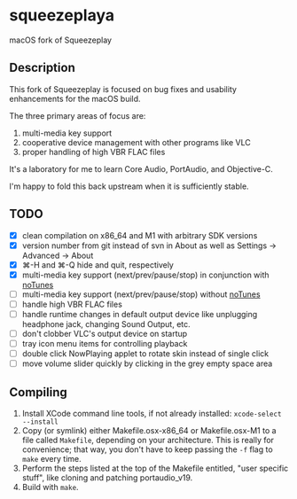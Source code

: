 # squeezeplaya

macOS fork of Squeezeplay

## Description

This fork of Squeezeplay is focused on bug fixes and usability enhancements for the macOS build.

The three primary areas of focus are:
1. multi-media key support
2. cooperative device management with other programs like VLC
3. proper handling of high VBR FLAC files

It's a laboratory for me to learn Core Audio, PortAudio, and Objective-C.

I'm happy to fold this back upstream when it is sufficiently stable.

## TODO

- [x] clean compilation on x86\_64 and M1 with arbitrary SDK versions
- [x] version number from git instead of svn in About as well as Settings -> Advanced -> About
- [x] ⌘-H and ⌘-Q hide and quit, respectively
- [x] multi-media key support (next/prev/pause/stop) in conjunction with [noTunes](https://github.com/tombonez/noTunes)
- [ ] multi-media key support (next/prev/pause/stop) without [noTunes](https://github.com/tombonez/noTunes)
- [ ] handle high VBR FLAC files
- [ ] handle runtime changes in default output device like unplugging headphone jack, changing Sound Output, etc.
- [ ] don't clobber VLC's output device on startup
- [ ] tray icon menu items for controlling playback
- [ ] double click NowPlaying applet to rotate skin instead of single click
- [ ] move volume slider quickly by clicking in the grey empty space area

## Compiling

1. Install XCode command line tools, if not already installed: `xcode-select --install`
1. Copy (or symlink) either Makefile.osx-x86\_64 or Makefile.osx-M1 to a file called `Makefile`, depending on your architecture.
   This is really for convenience; that way, you don't have to keep passing the `-f` flag to `make` every time.
1. Perform the steps listed at the top of the Makefile entitled, "user specific stuff", like cloning and patching portaudio\_v19.
1. Build with `make`.
